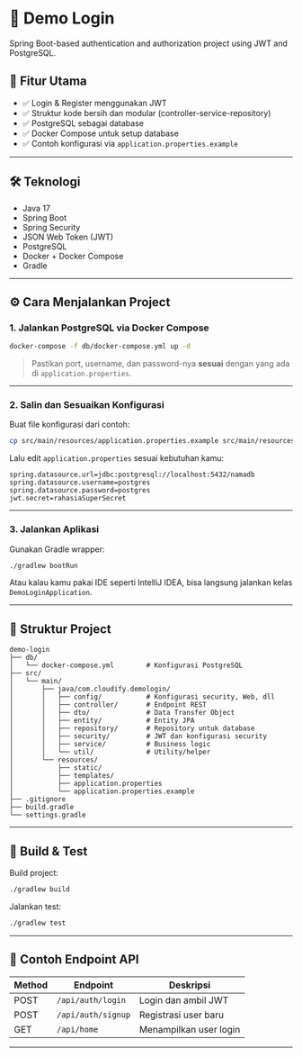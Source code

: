 
# 🚀 Demo Login

Spring Boot-based authentication and authorization project using JWT and PostgreSQL.

## 🧠 Fitur Utama

- ✅ Login & Register menggunakan JWT
- ✅ Struktur kode bersih dan modular (controller-service-repository)
- ✅ PostgreSQL sebagai database
- ✅ Docker Compose untuk setup database
- ✅ Contoh konfigurasi via `application.properties.example`

---

## 🛠️ Teknologi

- Java 17
- Spring Boot
- Spring Security
- JSON Web Token (JWT)
- PostgreSQL
- Docker + Docker Compose
- Gradle

---

## ⚙️ Cara Menjalankan Project

### 1. Jalankan PostgreSQL via Docker Compose

```bash
docker-compose -f db/docker-compose.yml up -d
```

> Pastikan port, username, dan password-nya **sesuai** dengan yang ada di `application.properties`.

---

### 2. Salin dan Sesuaikan Konfigurasi

Buat file konfigurasi dari contoh:

```bash
cp src/main/resources/application.properties.example src/main/resources/application.properties
```

Lalu edit `application.properties` sesuai kebutuhan kamu:

```properties
spring.datasource.url=jdbc:postgresql://localhost:5432/namadb
spring.datasource.username=postgres
spring.datasource.password=postgres
jwt.secret=rahasiaSuperSecret
```

---

### 3. Jalankan Aplikasi

Gunakan Gradle wrapper:

```bash
./gradlew bootRun
```

Atau kalau kamu pakai IDE seperti IntelliJ IDEA, bisa langsung jalankan kelas `DemoLoginApplication`.

---

## 📂 Struktur Project

```
demo-login
├── db/
│   └── docker-compose.yml        # Konfigurasi PostgreSQL
├── src/
│   └── main/
│       ├── java/com.cloudify.demologin/
│       │   ├── config/           # Konfigurasi security, Web, dll
│       │   ├── controller/       # Endpoint REST
│       │   ├── dto/              # Data Transfer Object
│       │   ├── entity/           # Entity JPA
│       │   ├── repository/       # Repository untuk database
│       │   ├── security/         # JWT dan konfigurasi security
│       │   ├── service/          # Business logic
│       │   └── util/             # Utility/helper
│       └── resources/
│           ├── static/
│           ├── templates/
│           ├── application.properties
│           └── application.properties.example
├── .gitignore
├── build.gradle
└── settings.gradle
```

---

## 🧪 Build & Test

Build project:

```bash
./gradlew build
```

Jalankan test:

```bash
./gradlew test
```

---

## 🧾 Contoh Endpoint API

| Method | Endpoint           | Deskripsi              |
|--------|--------------------|------------------------|
| POST   | `/api/auth/login`  | Login dan ambil JWT    |
| POST   | `/api/auth/signup` | Registrasi user baru   |
| GET    | `/api/home`        | Menampilkan user login |

---
